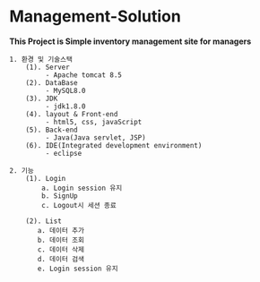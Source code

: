 # Management-Solution


 **This Project is Simple inventory management site for managers**
    
    1. 환경 및 기술스택
        (1). Server 
             - Apache tomcat 8.5
        (2). DataBase
             - MySQL8.0
        (3). JDK
             - jdk1.8.0
        (4). layout & Front-end 
             - html5, css, javaScript
        (5). Back-end
             - Java(Java servlet, JSP)             
        (6). IDE(Integrated development environment)
             - eclipse
             
    2. 기능
        (1). Login
            a. Login session 유지
            b. SignUp
            c. Logout시 세션 종료
            
        (2). List
           a. 데이터 추가
           b. 데이터 조회
           c. 데이터 삭제
           d. 데이터 검색
           e. Login session 유지
